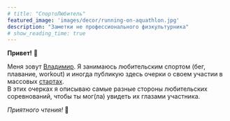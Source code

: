 ```yaml
---
# title: "СпортоЛюбитель"
featured_image: 'images/decor/running-on-aquathlon.jpg'
description: "Заметки не профессионального физкультурника"
# show_reading_time: true
---
```


**Привет!** :wave:

Меня зовут [Владимир](/about). Я занимаюсь любительским спортом (бег, плавание, workout) и иногда публикую здесь очерки о своем участии в массовых [стартах](/competitions).  
В этих очерках я описываю самые разные стороны любительских соревнований, чтобы ты мог(ла) увидеть их глазами участника.

*Приятного чтения!* :popcorn: